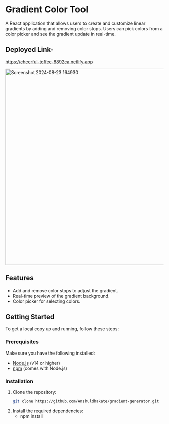 # Gradient Color Tool

A React application that allows users to create and customize linear gradients by adding and removing color stops. Users can pick colors from a color picker and see the gradient update in real-time.

## Deployed Link-
https://cheerful-toffee-8892ca.netlify.app


<img width="623" alt="Screenshot 2024-08-23 164930" src="https://github.com/user-attachments/assets/5d5bf253-99ee-43fb-a477-ec087b23ef5b">


## Features

- Add and remove color stops to adjust the gradient.
- Real-time preview of the gradient background.
- Color picker for selecting colors.

## Getting Started

To get a local copy up and running, follow these steps:

### Prerequisites

Make sure you have the following installed:
- [Node.js](https://nodejs.org/) (v14 or higher)
- [npm](https://www.npmjs.com/get-npm) (comes with Node.js)

### Installation

1. Clone the repository:
   ```bash
   git clone https://github.com/Anshuldhakate/gradient-generator.git
   
2. Install the required dependencies:
   - npm install
